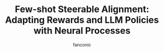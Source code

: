 ---
title: "Few-shot Steerable Alignment: Adapting Rewards and LLM Policies with Neural Processes"
author: fanconic
paperauthors: Katarzyna Kobalczyk*, Claudio Fanconi*, Hao Sun, Mihaela van der Schaar
categories: [ Natural Language Processing , Preference Optimization ]
image: assets/images/reward_benchmark.png 
venue:  Preprint 
link: https://arxiv.org/abs/2412.13998
pdf: https://arxiv.org/pdf/2412.13998
github: https://github.com/fanconic/few-shot-steerable-alignment
---